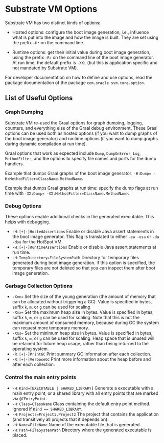 # Substrate VM Options

Substrate VM has two distinct kinds of options:

* Hosted options: configure the boot image generation, i.e., influence what is put into the image and how the image is built.
They are set using the prefix `-H:` on the command line.

* Runtime options: get their initial value during boot image generation, using the prefix `-R:` on the command line of the boot image generator.
At run time, the default prefix is `-XX:` (but this is application specific and not mandated by Substrate VM).

For developer documentation on how to define and use options, read the package documentation of the package `com.oracle.svm.core.option`.


## List of Useful Options

### Graph Dumping

Substrate VM re-used the Graal options for graph dumping, logging, counters, and everything else of the Graal debug environment.
These Graal options can be used both as hosted options (if you want to dump graphs of the boot image generator) and runtime options (if you want to dump graphs during dynamic compilation at run time).

Graal options that work as expected include `Dump`, `DumpOnError`, `Log`, `MethodFilter`, and the options to specify file names and ports for the dump handlers.

Example that dumps Graal graphs of the boot image generator: `-H:Dump= -H:MethodFilter=ClassName.MethodName`.

Example that dumps Graal graphs at run time: specify the dump flags at run time with `-XX:Dump= -XX:MethodFilter=ClassName.MethodName`.

### Debug Options

These options enable additional checks in the generated executable.
This helps with debugging.

* `-H:[+|-]HostedAssertions`
  Enable or disable Java assert statements in the boot image generator.
This flag is translated to either `-ea -esa` or `-da -dsa` for the HotSpot VM.
* `-H:[+|-]RuntimeAssertions`
  Enable or disable Java assert statements at run time.
* `-H:TempDirectory=FileSystemPath`
  Directory for temporary files generated during boot image generation.
If this option is specified, the temporary files are not deleted so that you can inspect them after boot image generation.


### Garbage Collection Options

* `-Xmn=`
  Set the size of the young generation (the amount of memory that can be allocated without triggering a GC).
Value is specified in bytes, suffix `k`, `m`, or `g` can be used for scaling.
* `-Xmx=`
  Set the maximum heap size in bytes.
Value is specified in bytes, suffix `k`, `m`, or `g` can be used for scaling.
Note that this is not the maximum amount of consumed memory, because during GC the system can request more temporary memory.
* `-Xms=`
  Set the minimum heap size in bytes.
Value is specified in bytes, suffix `k`, `m`, or `g` can be used for scaling.
Heap space that is unused will be retained for future heap usage, rather than being returned to the operating system.
* `-R:[+|-]PrintGC`
  Print summary GC information after each collection.
* `-R:[+|-]VerboseGC`
  Print more information about the heap before and after each
  collection.


### Control the main entry points

* `-H:Kind=[EXECUTABLE | SHARED_LIBRARY]`
  Generate a executable with a main entry point, or a shared library with all entry points that are marked via `@CEntryPoint`.
* `-H:Class=ClassName`
  Class containing the default entry point method.
Ignored if `Kind == SHARED_LIBRARY`.
* `-H:Projects=Project1,Project2`
  The project that contains the application (and transitively all projects that it depends on).
* `-H:Name=FileName`
  Name of the executable file that is generated.
* `-H:Path=FileSystemPath`
  Directory where the generated executable is placed.
